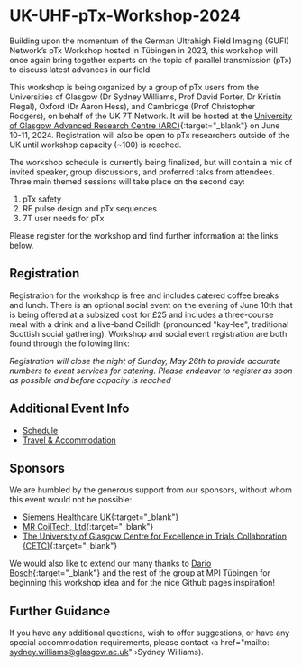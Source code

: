 # UK-UHF-pTx-Workshop-2024
Building upon the momentum of the German Ultrahigh Field Imaging (GUFI) Network’s pTx Workshop hosted in Tübingen in 2023, this workshop will once again bring together experts on the topic of parallel transmission (pTx) to discuss latest advances in our field.

This workshop is being organized by a group of pTx users from the Universities of Glasgow (Dr Sydney Williams, Prof David Porter, Dr Kristin Flegal), Oxford (Dr Aaron Hess), and Cambridge (Prof Christopher Rodgers), on behalf of the UK 7T Network. It will be hosted at the [University of Glasgow Advanced Research Centre (ARC)](https://www.gla.ac.uk/research/arc/){:target="_blank"} on June 10-11, 2024. Registration will also be open to pTx researchers outside of the UK until workshop capacity (~100) is reached. 

The workshop schedule is currently being finalized, but will contain a mix of invited speaker, group discussions, and proferred talks from attendees. Three main themed sessions will take place on the second day:
1. pTx safety
2. RF pulse design and pTx sequences
3. 7T user needs for pTx

Please register for the workshop and find further information at the links below.

## Registration

Registration for the workshop is free and includes catered coffee breaks and lunch. There is an optional social event on the evening of June 10th that is being offered at a subsized cost for £25 and includes a three-course meal with a drink and a live-band Ceilidh (pronounced "kay-lee", traditional Scottish social gathering). Workshop and social event registration are both found through the following link:

_Registration will close the night of Sunday, May 26th to provide accurate numbers to event services for catering. Please endeavor to register as soon as possible and before capacity is reached_

## Additional Event Info
- [Schedule](schedule.md)
- [Travel & Accommodation](travel.md)

## Sponsors

We are humbled by the generous support from our sponsors, without whom this event would not be possible:
- [Siemens Healthcare UK](https://www.siemens-healthineers.com/en-uk){:target="_blank"}
- [MR CoilTech, Ltd](https://www.mr-coiltech.co.uk/){:target="_blank"}
- [The University of Glasgow Centre for Excellence in Trials Collaboration (CETC)](https://www.gla.ac.uk/colleges/mvls/researchinnovationengagementsupport/cetc/){:target="_blank"}

We would also like to extend our many thanks to [Dario Bosch](https://github.com/dabosch){:target="_blank"} and the rest of the group at MPI Tübingen for beginning this workshop idea and for the nice Github pages inspiration!

## Further Guidance

If you have any additional questions, wish to offer suggestions, or have any special accommodation requirements, please contact ‹a href="mailto: sydney.williams@glasgow.ac.uk" ›Sydney Williams</a>).


